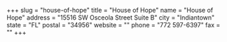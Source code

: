 +++
slug = "house-of-hope"
title = "House of Hope"
name = "House of Hope"
address = "15516 SW Osceola Street Suite B"
city = "Indiantown"
state = "FL"
postal = "34956"
website = ""
phone = "772 597-6397"
fax = ""
+++
